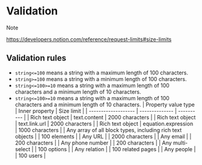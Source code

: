 # Validation

> [!NOTE]
> <https://developers.notion.com/reference/request-limits#size-limits>

## Validation rules

- `string<=100` means a string with a maximum length of 100 characters.
- `string>=100` means a string with a minimum length of 100 characters.
- `string<=100>=10` means a string with a maximum length of 100 characters and a minimum length of 10 characters.
- `string<=100>=10` means a string with a maximum length of 100 characters and a minimum length of 10 characters.
| Property value type | Inner property | Size limit |
| ------------------- | -------------- | ---------- |
| Rich text object | text.content | 2000 characters |
| Rich text object | text.link.url | 2000 characters |
| Rich text object | equation.expression | 1000 characters |
| Any array of all block types, including rich text objects | | 100 elements |
| Any URL | | 2000 characters |
| Any email | | 200 characters |
| Any phone number | | 200 characters |
| Any multi-select | | 100 options |
| Any relation | | 100 related pages |
| Any people | | 100 users |
